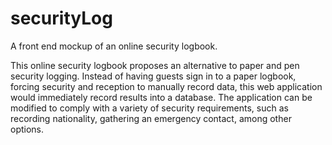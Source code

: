 # securityLog
A front end mockup of an online security logbook.

This online security logbook proposes an alternative to paper and pen security logging.  Instead of having guests sign in to a paper logbook, forcing security and reception to manually record data, this web application would immediately record results into a database.  The application can be modified to comply with a variety of security requirements, such as recording nationality, gathering an emergency contact, among other options.  
